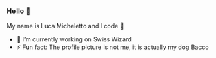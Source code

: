 ### Hello 👋
My name is Luca Micheletto and I code 🗿

- 🎯 I’m currently working on Swiss Wizard
- ⚡ Fun fact: The profile picture is not me, it is actually my dog Bacco
